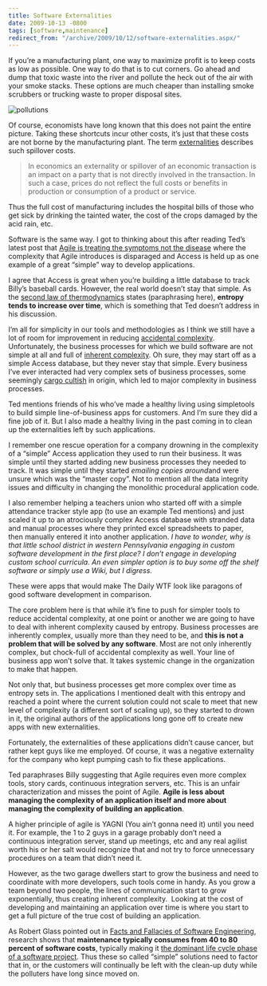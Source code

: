 ```yaml
---
title: Software Externalities
date: 2009-10-13 -0800
tags: [software,maintenance]
redirect_from: "/archive/2009/10/12/software-externalities.aspx/"
---
```


If you’re a manufacturing plant, one way to maximize profit is to keep costs as low as possible. One way to do that is to cut corners. Go ahead and dump that toxic waste into the river and pollute the heck out of the air with your smoke stacks. These options are much cheaper than installing smoke scrubbers or trucking waste to proper disposal sites.

![pollutions](https://haacked.com/images/haacked_com/WindowsLiveWriter/SoftwareExternalities_80FB/pollutions_3.jpg "pollutions")

Of course, economists have long known that this does not paint the entire picture. Taking these shortcuts incur other costs, it’s just that these costs are not borne by the manufacturing plant. The term [externalities](http://en.wikipedia.org/wiki/Externality "Externalities on Wikipedia") describes such spillover costs.

> In economics an externality or spillover of an economic transaction is
> an impact on a party that is not directly involved in the transaction.
> In such a case, prices do not reflect the full costs or benefits in
> production or consumption of a product or service.

Thus the full cost of manufacturing includes the hospital bills of those who get sick by drinking the tainted water, the cost of the crops damaged by the acid rain, etc.

Software is the same way. I got to thinking about this after reading Ted’s latest post that [Agile is treating the symptoms not the disease](http://blogs.tedneward.com/CommentView,guid,53f9b658-3b27-4f1a-b93e-14d3a57a8ec1.aspx#commentstart "Ted's blog post") where the complexity that Agile introduces is disparaged and Access is held up as one example of a great “simple” way to develop applications.

I agree that Access is great when you’re building a little database to track Billy’s baseball cards. However, the real world doesn’t stay that simple. As the [second law of thermodynamics](http://blogs.tedneward.com/CommentView,guid,53f9b658-3b27-4f1a-b93e-14d3a57a8ec1.aspx#commentstart "Second Law of Thermodynamics") states (paraphrasing here), **entropy tends to increase over time**, which is something that Ted doesn’t address in his discussion.

I’m all for simplicity in our tools and methodologies as I think we still have a lot of room for improvement in reducing [accidental complexity](http://en.wikipedia.org/wiki/Accidental_complexity "Accidental Complexit in Wikipedia"). Unfortunately, the business processes for which we build software are not simple at all and full of [inherent complexity](http://en.wikipedia.org/wiki/Essential_complexity "Inherent Complexity"). Oh sure, they may start off as a simple Access database, but they never stay that simple. Every business I’ve ever interacted had very complex sets of business processes, some seemingly [cargo cultish](http://en.wikipedia.org/wiki/Cargo_cult "Cargo Cult") in origin, which led to major complexity in business processes.

Ted mentions friends of his who’ve made a healthy living using simpletools to build simple line-of-business apps for customers. And I’m sure they did a fine job of it. But I also made a healthy living in the past coming in to clean up the externalities left by such applications.

I remember one rescue operation for a company drowning in the complexity of a “simple” Access application they used to run their business. It was simple until they started adding new business processes they needed to track. It was simple until they started *emailing copies around*and were unsure which was the “master copy”. Not to mention all the data integrity issues and difficulty in changing the monolithic procedural application code.

I also remember helping a teachers union who started off with a simple attendance tracker style app (to use an example Ted mentions) and just scaled it up to an atrociously complex Access database with stranded data and manual processes where they printed excel spreadsheets to paper, then manually entered it into another application. *I have to wonder, why is that little school district in western Pennsylvania engaging in custom software development in the first place? I don’t engage in developing custom school curricula. An even simpler option is to buy some off the shelf software or simply use a Wiki, but I digress.* 

These were apps that would make The Daily WTF look like paragons of good software development in comparison.

The core problem here is that while it’s fine to push for simpler tools to reduce accidental complexity, at one point or another we are going to have to deal with inherent complexity caused by entropy. Business processes are inherently complex, usually more than they need to be, and **this is not a problem that will be solved by any software**. Most are not only inherently complex, but chock-full of accidental complexity as well. Your line of business app won’t solve that. It takes systemic change in the organization to make that happen.

Not only that, but business processes get more complex over time as entropy sets in. The applications I mentioned dealt with this entropy and reached a point where the current solution could not scale to meet that new level of complexity (a different sort of scaling up), so they started to drown in it, the original authors of the applications long gone off to create new apps with new externalities.

Fortunately, the externalities of these applications didn’t cause cancer, but rather kept guys like me employed. Of course, it was a negative externality for the company who kept pumping cash to fix these applications.

Ted paraphrases Billy suggesting that Agile requires even more complex tools, story cards, continuous integration servers, etc. This is an unfair characterization and misses the point of Agile. **Agile is less about managing the complexity of an application itself and more about managing the complexity of building an application**.

A higher principle of agile is YAGNI (You ain’t gonna need it) until you need it. For example, the 1 to 2 guys in a garage probably don’t need a continuous integration server, stand up meetings, etc and any real agilist worth his or her salt would recognize that and not try to force unnecessary procedures on a team that didn’t need it.

However, as the two garage dwellers start to grow the business and need to coordinate with more developers, such tools come in handy. As you grow a team beyond two people, the lines of communication start to grow exponentially, thus creating inherent complexity.  Looking at the cost of developing and maintaining an application over time is where you start to get a full picture of the true cost of building an application.

As Robert Glass pointed out in [Facts and Fallacies of Software Engineering](http://www.amazon.com/gp/product/0321117425?ie=UTF8&tag=youvebeenhaac-20&linkCode=as2&camp=1789&creative=9325&creativeASIN=0321117425 "Facts and Fallacies of Software Engineering at Amazon"), research shows that **maintenance typically consumes from 40 to 80 percent of software costs**, typically making it [the dominant life cycle phase of a software project](https://haacked.com/archive/2007/01/09/writing_maintainable_code.aspx "Writing Maintainable Code"). Thus these so called “simple” solutions need to factor that in, or the customers will continually be left with the clean-up duty while the polluters have long since moved on.
